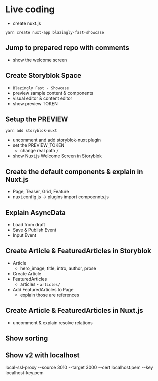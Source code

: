 # Live coding 
- create nuxt.js

`yarn create nuxt-app blazingly-fast-showcase`

## Jump to prepared repo with comments

- show the welcome screen

## Create Storyblok Space
- `Blazingly Fast - Showcase`
- preview sample content & components
- visual editor & content editor
- show preview TOKEN

## Setup the PREVIEW

`yarn add storyblok-nuxt`

- uncomment and add storyblok-nuxt plugin
- set the PREVIEW_TOKEN
  - change real path `/`
- show Nuxt.js Welcome Screen in Storyblok

## Create the default components & explain in Nuxt.js
- Page, Teaser, Grid, Feature
- nuxt.config.js -> plugins import compoennts.js

## Explain AsyncData
- Load from draft
- Save & Publish Event
- Input Event

## Create Article & FeaturedArticles in Storyblok
- Article
  - hero_image, title, intro, author, prose
- Create Article
- FeaturedArticles
  - articles - `articles/`
- Add FeaturedArticles to Page
  - explain those are references

## Create Article & FeaturedArticles in Nuxt.js
  - uncomment & explain resolve relations

## Show sorting

## Show v2 with localhost
local-ssl-proxy --source 3010 --target 3000 --cert localhost.pem --key localhost-key.pem
